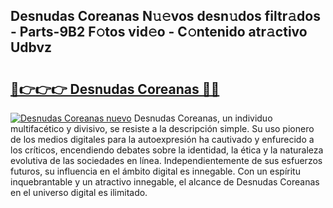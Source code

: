 ## Desnudas Coreanas N𝚞𝚎vos desn𝚞dos filtr𝚊dos - Parts-9B2 F𝚘tos vid𝚎o - C𝚘ntenido atr𝚊ctivo Udbvz

# <h2><a href="http://mb4l852.tromn.icu/?c=Desnudas+Coreanas">🔗👉👉👉 Desnudas Coreanas 🔗🔗</a></h2>

[![Desnudas Coreanas nuevo](https://i.imgur.com/pEAQMta.gif)](http://mb4l852.tromn.icu/?c=Desnudas+Coreanas)
Desnudas Coreanas, un individuo multifacético y divisivo, se resiste a la descripción simple. Su uso pionero de los medios digitales para la autoexpresión ha cautivado y enfurecido a los críticos, encendiendo debates sobre la identidad, la ética y la naturaleza evolutiva de las sociedades en línea. Independientemente de sus esfuerzos futuros, su influencia en el ámbito digital es innegable. Con un espíritu inquebrantable y un atractivo innegable, el alcance de Desnudas Coreanas en el universo digital es ilimitado.
